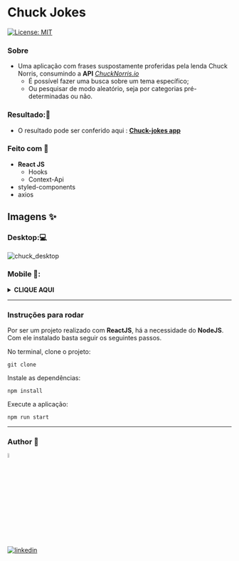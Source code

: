 # Chuck Jokes
[![License: MIT](https://img.shields.io/badge/License-MIT-yellow.svg)](https://opensource.org/licenses/MIT) 



### Sobre
 -  Uma aplicação com frases suspostamente proferidas pela lenda Chuck Norris, consumindo a **API** [*ChuckNorris.io*](https://api.chucknorris.io/)
    - É possível fazer uma busca sobre um tema específico;
    - Ou pesquisar de modo aleatório, seja por categorias pré-determinadas ou não.


### Resultado:🎨
 - O resultado pode ser conferido aqui : [**Chuck-jokes app**](https://chuck-joke.vercel.app/)

### Feito com 🔨
- **React JS**
  - Hooks
  - Context-Api
- styled-components
- axios


## Imagens ✨

### Desktop:💻
![chuck_desktop](https://user-images.githubusercontent.com/97068163/149026115-487b8728-abc3-42e0-90fe-507c68348cd6.png)
### Mobile 📱:
<details>
  <summary><b>CLIQUE AQUI</b> </summary>
<img src="https://user-images.githubusercontent.com/97068163/149027260-1b5a4550-98a0-42fc-b2e0-89cd4857644d.png" alt="chuck mobile" width="60%"/>
 </details>
 
 -----

### Instruções para rodar
Por ser um projeto realizado com **ReactJS**, há a necessidade do **NodeJS**. Com ele instalado basta seguir os seguintes passos.

No terminal, clone o projeto:
```
git clone 
```

Instale as dependências:
```
npm install
```

Execute a aplicação:
```
npm run start 
```
----

### Author 👷

<img src="https://user-images.githubusercontent.com/97068163/149033991-781bf8b6-4beb-445a-913c-f05a76a28bfc.png" width="5%" alt="caricatura do autor desse repositório"/>

[![linkedin](https://img.shields.io/badge/LinkedIn-0077B5?style=for-the-badge&logo=linkedin&logoColor=white)](https://www.linkedin.com/in/araujocode/)

